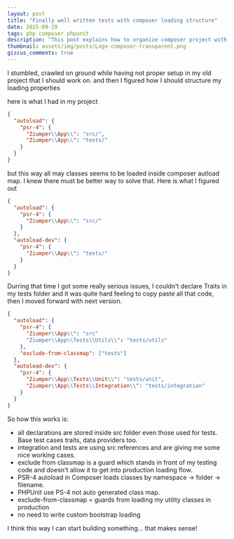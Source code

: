 ```yaml
---
layout: post
title: "Finally well written tests with composer loading structure"
date: 2025-09-29
tags: php composer phpunit
description: "This post explains how to organize composer project with phpunit dependecies to not load your test cases into classmap and explaing learnings I figured out durring my workflow"
thumbnail: assets/img/posts/Logo-composer-transparent.png
giscus_comments: true
---
```


I stumbled, crawled on ground while having not proper setup in my old project that I should work on.
and then I figured how I should structure my loading properties

here is what I had in my project

```json
{
  "autoload": {
    "psr-4": {
      "Ziumper\\App\\": "src/",
      "Ziumper\\App\\": "tests/"
    }
  }
}
```

but this way all may classes seems to be loaded inside composer autload map. I knew
there must be better way to solve that. Here is what I figured out

```json
{
  "autoload": {
    "psr-4": {
      "Ziumper\\App\\": "src/"
    }
  },
  "autoload-dev": {
    "psr-4": {
      "Ziumper\\App\\": "tests/"
    }
  }
}
```

Durring that time I got some really serious issues, I couldn't declare Traits in my tests
folder and it was quite hard feeling to copy paste all that code, then I moved forward with next version.

```json
{
  "autoload": {
    "psr-4": {
      "Ziumper\\App\\": "src"
      "Ziumper\\App\\Tests\\Utils\\": "tests/utils"
    },
    "exclude-from-classmap": ["tests"]
  },
  "autoload-dev": {
    "psr-4": {
      "Ziumper\\App\\Tests\\Unit\\": "tests/unit",
      "Ziumper\\App\\Tests\\Integration\\": "tests/integration"
    }
  }
}
```

So how this works is:

- all declarations are stored inside src folder even those used for tests. Base test cases
  traits, data providers too.
- integration and tests are using src references and are giving me some nice working cases.
- exclude from classmap is a guard which stands in front of my testing code and doesn't allow it to get into production loading flow.
- PSR-4 autoload in Composer loads classes by namespace → folder → filename.
- PHPUnit use PS-4 not auto generated class map.
- exclude-from-classmap = guards from loading my utility classes in production
- no need to write custom bootstrap loading

I think this way I can start building something... that makes sense!
